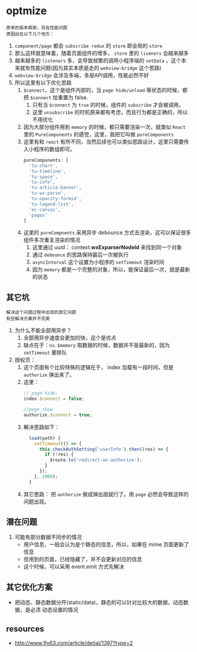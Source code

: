 # optmize

~~~
原来的版本框架，存在性能问题
原因出在以下几个地方：
~~~

1. `component/page` 都会 `subscribe redux` 的 `store` 即全局的 `store`
2. 那么这样就意味着，随着页面组件的增多， `store` 里的 `liseners` 会越来越多
3. 越来越多的 `listeners` 多，会导致频繁的调用小程序端的 `setData` ，这个本来就有性能问题(因为其实本质是走的 `webview-bridge` 这个思路)
4. `webview-bridge` 会涉及多端，多层API调用，性能必然不好
5. 所以这里有以下优化思路
   1. `$connect`，这个是组件内部的，当 `page hide/unload` 等状态的时候，都把 `$connect` 给重置为 false.
      1. 只有当 `$connect` 为 `true` 的时候，组件的 `subscribe` 才会被调用。
      2. 这里 `unsubscribe` 的时机原来都有考虑，而且行为都是正确的，所以不用优化
   2. 因为大部分组件用到 `memory` 的时候，都只需要渲染一次，就类似 `React` 里的 `PureComponents` 的感觉，这里，我把它叫做 `pureComponents`
   3. 这里有和 `react` 有所不同，当然后续也可以类似思路设计，这里只需要传入小程序的数组即可。
      ```js
      pureComponents: [
        'tu-chart',
        'tu-timeline',
        'tu-space',
        'tu-info',
        'tu-article-banner',
        'tu-wx-parse',
        'tu-opacity-formid',
        'tu-legend-list',
        'ec-canvas',
        'pages'
      ]
      ```
    1. 这里的 `pureCompnents` 采用异步 debounce 方式去渲染，这可以保证很多组件多次重复渲染的情况
       1. 这里通过 uuid： context.__wxExparserNodeId__ 来找到同一个对象
       2. 通过 `debounce` 的思路保持最后一次被执行
       3. `asyncInterval` 这个设置为小程序的 `setTimeout` 渲染时间
       4. 因为 `memory` 都是一个完整的对象，所以，能保证最后一次，就是最新的状态

## 其它坑
~~~
解决这个问题过程中出现的其它问题
有些解决方案并不完美
~~~

1. 为什么不能全部用异步？
   1. 全部用异步速度会更加的快，这个是优点
   2. 缺点在于：`nx.$memory` 取数据的时候，数据并不是最新的，因为 `setTimeout` 要排队
2. 授权页：
   1. 这个页面有个比较特殊的逻辑在于， index 加载有一段时间，但是 `authorize` 弹出来了。
   2. 这里： 
      ```js
      // page hide;
      index.$connect = false; 

      //page show
      authorize.$connect = true; 
      ```
   3. 解决思路如下：
      ```js
        load(path) {
          setTimeout(() => {
            this.checkAuthSetting('userInfo').then((res) => {
              if (!res) {
                $route.to('redirect-wx-authorize');
              }
            });
          }, 1000);
        }
      ```
   4. 其它思路： 把 `authorize` 做成弹出层就行了。用 `page` 必然会导致这样的问题出现。

## 潜在问题
1. 可能有部分数据不同步的情况
   - 用户信息，一般会认为是个静态的信息，所以，如果在 mime 页面更新了信息
   - 但用到的页面，已经隐藏了，并不会更新对应的信息
   - 这个时候，可以采用 event.emit 方式先解决

## 其它优化方案
- 把动态、静态数据分开(static/data)，静态的可以针对比较大的数据，动态数据，是必须 动态设置的情况

## resources
- http://www.fly63.com/article/detial/1397?type=2
